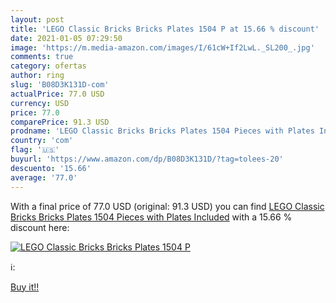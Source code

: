 ```yaml
---
layout: post
title: 'LEGO Classic Bricks Bricks Plates 1504 P at 15.66 % discount'
date: 2021-01-05 07:29:50
image: 'https://m.media-amazon.com/images/I/61cW+If2LwL._SL200_.jpg'
comments: true
category: ofertas
author: ring
slug: 'B08D3K131D-com'
actualPrice: 77.0 USD
currency: USD
price: 77.0
comparePrice: 91.3 USD
prodname: 'LEGO Classic Bricks Bricks Plates 1504 Pieces with Plates Included'
country: 'com'
flag: '🇺🇸'
buyurl: 'https://www.amazon.com/dp/B08D3K131D/?tag=tolees-20'
descuento: '15.66'
average: '77.0'
---
```


With a final price of 77.0 USD (original: 91.3 USD) you can find [LEGO Classic Bricks Bricks Plates 1504 Pieces with Plates Included](https://www.amazon.com/dp/B08D3K131D/?tag=tolees-20) with a  15.66 % discount here:

[![LEGO Classic Bricks Bricks Plates 1504 P](https://m.media-amazon.com/images/I/61cW+If2LwL._SL200_.jpg)](https://www.amazon.com/dp/B08D3K131D/?tag=tolees-20)

ℹ️:


[Buy it!!](https://www.amazon.com/dp/B08D3K131D/?tag=tolees-20)
